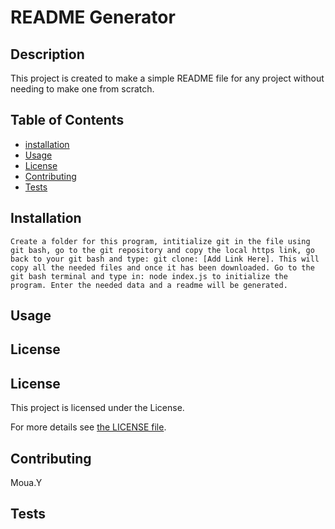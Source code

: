 
  # README Generator

  ## Description
  This project is created to make a simple README file for any project without needing to make one from scratch.

  ## Table of Contents
  - [installation](#installation)
  - [Usage](#Usage)
  - [License](#License)
  - [Contributing](#Contributing)
  - [Tests](#Tests)

  ## Installation
  ```
  Create a folder for this program, intitialize git in the file using git bash, go to the git repository and copy the local https link, go back to your git bash and type: git clone: [Add Link Here]. This will copy all the needed files and once it has been downloaded. Go to the git bash terminal and type in: node index.js to initialize the program. Enter the needed data and a readme will be generated.
  ```
  
  ## Usage
  

  ## License
  
## License
This project is licensed under the  License. 

For more details see [the LICENSE file]().


  ## Contributing
  Moua.Y

  ## Tests
  ```
  
  ```
  
